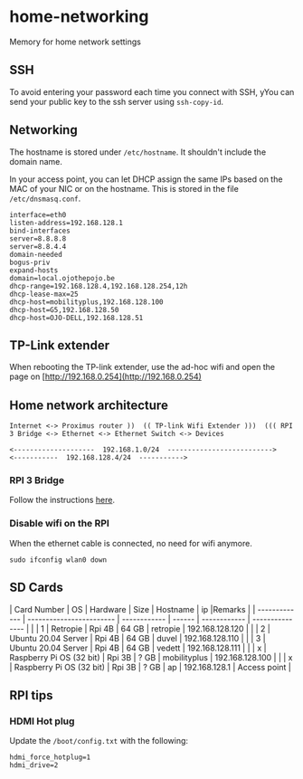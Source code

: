 # home-networking
Memory for home network settings

## SSH

To avoid entering your password each time you connect with SSH, yYou can send your public key to the ssh server using ``ssh-copy-id``.



## Networking

The hostname is stored under ``/etc/hostname``. It shouldn't include the domain name.

In your access point, you can let DHCP assign the same IPs based on the MAC of your NIC or on the hostname. This is stored in the file ``/etc/dnsmasq.conf``. 

````
interface=eth0
listen-address=192.168.128.1
bind-interfaces
server=8.8.8.8
server=8.8.4.4
domain-needed
bogus-priv
expand-hosts
domain=local.ojothepojo.be
dhcp-range=192.168.128.4,192.168.128.254,12h
dhcp-lease-max=25
dhcp-host=mobilityplus,192.168.128.100
dhcp-host=G5,192.168.128.50
dhcp-host=OJO-DELL,192.168.128.51
````


## TP-Link extender

When rebooting the TP-link extender, use the ad-hoc wifi and open the page on [http://192.168.0.254](http://192.168.0.254)


## Home network architecture

````
Internet <-> Proximus router ))  (( TP-link Wifi Extender )))  ((( RPI 3 Bridge <-> Ethernet <-> Ethernet Switch <-> Devices

<--------------------  192.168.1.0/24  -------------------------->              <-----------  192.168.128.4/24  ----------->
````

### RPI 3 Bridge

Follow the instructions [here](https://www.maketecheasier.com/turn-raspberry-pi-into-wi-fi-bridge).

### Disable wifi on the RPI
When the ethernet cable is connected, no need for wifi anymore. 
````
sudo ifconfig wlan0 down
````

## SD Cards


| Card Number   | OS                       | Hardware     | Size   | Hostname     | ip              |Remarks       |
| ------------- | ------------------------ | ------------ | ------ | ------------ | --------------- |              |
| 1             | Retropie                 | Rpi 4B       | 64 GB  | retropie     | 192.168.128.120 |              |
| 2             | Ubuntu 20.04 Server      | Rpi 4B       | 64 GB  | duvel        | 192.168.128.110 |              |
| 3             | Ubuntu 20.04 Server      | Rpi 4B       | 64 GB  | vedett       | 192.168.128.111 |              |
| x             | Raspberry Pi OS (32 bit) | Rpi 3B       | ?  GB  | mobilityplus | 192.168.128.100 |              |
| x             | Raspberry Pi OS (32 bit) | Rpi 3B       | ?  GB  | ap           | 192.168.128.1   | Access point |


## RPI tips

### HDMI Hot plug

Update the ``/boot/config.txt`` with the following: 
````
hdmi_force_hotplug=1
hdmi_drive=2
````
